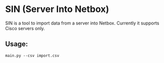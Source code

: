 SIN (Server Into Netbox)
========================

SIN is a tool to import data from a server into Netbox. Currently it supports Cisco servers only.


Usage:
------

```
main.py --csv import.csv
```

